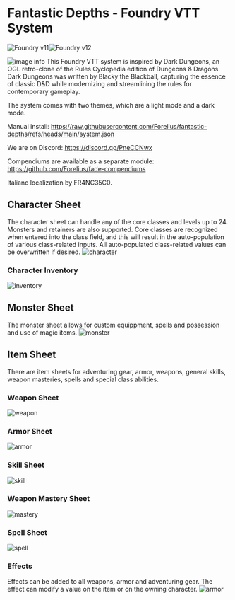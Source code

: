 # Fantastic Depths - Foundry VTT System

![Foundry v11](https://img.shields.io/badge/foundry-v11-green)![Foundry v12](https://img.shields.io/badge/foundry-v12-green)

![image info](./assets/cover.webp)
This Foundry VTT system is inspired by Dark Dungeons, an OGL retro-clone of the Rules Cyclopedia edition of Dungeons & Dragons. Dark Dungeons was written by Blacky the Blackball, capturing the essence of classic D&D while modernizing and streamlining the rules for contemporary gameplay.

The system comes with two themes, which are a light mode and a dark mode.

Manual install: https://raw.githubusercontent.com/Forelius/fantastic-depths/refs/heads/main/system.json

We are on Discord: https://discord.gg/PneCCNwx

Compendiums are available as a separate module: https://github.com/Forelius/fade-compendiums

Italiano localization by FR4NC35C0.

## Character Sheet
The character sheet can handle any of the core classes and levels up to 24. Monsters and retainers are also supported. Core classes are recognized when entered into the class field, and this will result in the auto-population of various class-related inputs. All auto-populated class-related values can be overwritten if desired.
![character](./assets/img/docs/charsheet1.jpg)

### Character Inventory
![inventory](./assets/img/docs/charsheet2.jpg)

## Monster Sheet
The monster sheet allows for custom equippment, spells and possession and use of magic items.
![monster](./assets/img/docs/monstersheet1.jpg)

## Item Sheet
There are item sheets for adventuring gear, armor, weapons, general skills, weapon masteries, spells and special class abilities.

### Weapon Sheet
![weapon](./assets/img/docs/weaponsheet.jpg)

### Armor Sheet
![armor](./assets/img/docs/armorsheet1.jpg)

### Skill Sheet
![skill](./assets/img/docs/skillsheet1.jpg)

### Weapon Mastery Sheet
![mastery](./assets/img/docs/mastery1.jpg)

### Spell Sheet
![spell](./assets/img/docs/spellsheet1.jpg)

### Effects
Effects can be added to all weapons, armor and adventuring gear. The effect can modify a value on the item or on the owning character.
![armor](./assets/img/docs/itemeffects1.jpg)